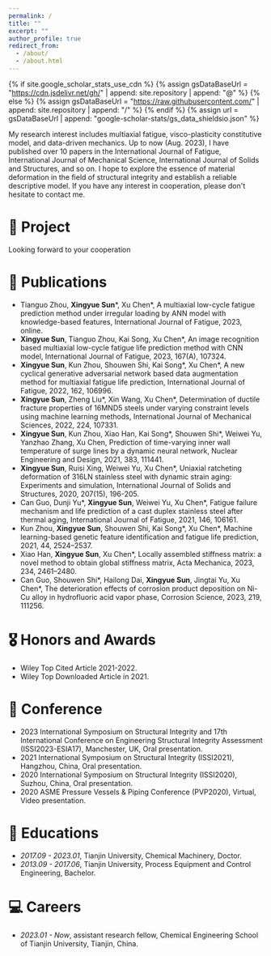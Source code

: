 ```yaml
---
permalink: /
title: ""
excerpt: ""
author_profile: true
redirect_from: 
  - /about/
  - /about.html
---
```


{% if site.google_scholar_stats_use_cdn %}
{% assign gsDataBaseUrl = "https://cdn.jsdelivr.net/gh/" | append: site.repository | append: "@" %}
{% else %}
{% assign gsDataBaseUrl = "https://raw.githubusercontent.com/" | append: site.repository | append: "/" %}
{% endif %}
{% assign url = gsDataBaseUrl | append: "google-scholar-stats/gs_data_shieldsio.json" %}

<span class='anchor' id='about-me'></span>

My research interest includes multiaxial fatigue, visco-plasticity constitutive model, and data-driven mechanics. Up to now (Aug. 2023), I have published over 10 papers in the International Journal of Fatigue, International Journal of Mechanical Science, International Journal of Solids and Structures, and so on. I hope to explore the essence of material deformation in the field of structural integrity and establish a reliable descriptive model. If you have any interest in cooperation, please don't hesitate to contact me.

# 💼 Project
<!-- ***2023***: &nbsp;🎉🎉  The 1st version of personal academic webpage is constructed. -->
Looking forward to your cooperation

# 📝 Publications 
- Tianguo Zhou, **Xingyue Sun**\*, Xu Chen\*, A multiaxial low-cycle fatigue prediction method under irregular loading by ANN model with knowledge-based features, International Journal of Fatigue, 2023, online.
- **Xingyue Sun**, Tianguo Zhou, Kai Song, Xu Chen\*, An image recognition based multiaxial low-cycle fatigue life prediction method with CNN model, International Journal of Fatigue, 2023, 167(A), 107324.
- **Xingyue Sun**, Kun Zhou, Shouwen Shi, Kai Song\*, Xu Chen\*, A new cyclical generative adversarial network based data augmentation method for multiaxial fatigue life prediction, International Journal of Fatigue, 2022, 162, 106996.
- **Xingyue Sun**, Zheng Liu\*, Xin Wang, Xu Chen\*, Determination of ductile fracture properties of 16MND5 steels under varying constraint levels using machine learning methods, International Journal of Mechanical Sciences, 2022, 224, 107331.
- **Xingyue Sun**, Kun Zhou, Xiao Han, Kai Song\*, Shouwen Shi\*, Weiwei Yu, Yanzhao Zhang, Xu Chen, Prediction of time-varying inner wall temperature of surge lines by a dynamic neural network, Nuclear Engineering and Design, 2021, 383, 111441.
- **Xingyue Sun**, Ruisi Xing, Weiwei Yu, Xu Chen\*, Uniaxial ratcheting deformation of 316LN stainless steel with dynamic strain aging: Experiments and simulation, International Journal of Solids and Structures, 2020, 207(15), 196-205.
- Can Guo, Dunji Yu\*, **Xingyue Sun**, Weiwei Yu, Xu Chen\*, Fatigue failure mechanism and life prediction of a cast duplex stainless steel after thermal aging, International Journal of Fatigue, 2021, 146, 106161.
- Kun Zhou, **Xingyue Sun**, Shouwen Shi, Kai Song\*, Xu Chen\*, Machine learning-based genetic feature identification and fatigue life prediction, 2021, 44, 2524–2537.
- Xiao Han, **Xingyue Sun**, Xu Chen\*, Locally assembled stiffness matrix: a novel method to obtain global stiffness matrix, Acta Mechanica, 2023, 234, 2461–2480.
- Can Guo, Shouwen Shi\*, Hailong Dai, **Xingyue Sun**, Jingtai Yu, Xu Chen\*, The deterioration effects of corrosion product deposition on Ni-Cu alloy in hydrofluoric acid vapor phase, Corrosion Science, 2023, 219, 111256.

# 🎖 Honors and Awards
- Wiley Top Cited Article 2021-2022. 
- Wiley Top Downloaded Article in 2021.

# 💬 Conference
- 2023 International Symposium on Structural Integrity and 17th International Conference on Engineering Structural Integrity Assessment (ISSI2023-ESIA17), Manchester, UK, Oral presentation.
- 2021 International Symposium on Structural Integrity (ISSI2021), Hangzhou, China, Oral presentation.
- 2020 International Symposium on Structural Integrity (ISSI2020), Suzhou, China, Oral presentation.
- 2020 ASME Pressure Vessels & Piping Conference (PVP2020), Virtual, Video presentation.

# 📖 Educations
- *2017.09 - 2023.01*, Tianjin University, Chemical Machinery, Doctor. 
- *2013.09 - 2017.06*, Tianjin University, Process Equipment and Control Engineering, Bachelor. 

# 💻 Careers
- *2023.01 - Now*, assistant research fellow, Chemical Engineering School of Tianjin University, Tianjin, China.
